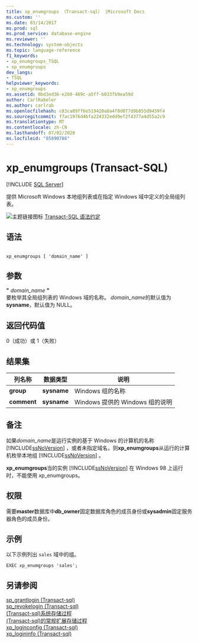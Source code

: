```yaml
---
title: xp_enumgroups （Transact-sql） |Microsoft Docs
ms.custom: ''
ms.date: 03/14/2017
ms.prod: sql
ms.prod_service: database-engine
ms.reviewer: ''
ms.technology: system-objects
ms.topic: language-reference
f1_keywords:
- xp_enumgroups_TSQL
- xp_enumgroups
dev_langs:
- TSQL
helpviewer_keywords:
- xp_enumgroups
ms.assetid: 0bd3ed36-e260-469c-a5ff-b033fb9ea59d
author: CarlRabeler
ms.author: carlrab
ms.openlocfilehash: c83ca09ff6e519420a8a4f8d077d9b855d9459f4
ms.sourcegitcommit: f7ac1976d4bfa224332edd9ef2f4377a4d55a2c9
ms.translationtype: MT
ms.contentlocale: zh-CN
ms.lasthandoff: 07/02/2020
ms.locfileid: "85890786"
---
```

# <a name="xp_enumgroups-transact-sql"></a>xp_enumgroups (Transact-SQL)
[!INCLUDE [SQL Server](../../includes/applies-to-version/sqlserver.md)]

  提供 Microsoft Windows 本地组列表或在指定 Windows 域中定义的全局组列表。  
  
 ![主题链接图标](../../database-engine/configure-windows/media/topic-link.gif "“主题链接”图标") [Transact-SQL 语法约定](../../t-sql/language-elements/transact-sql-syntax-conventions-transact-sql.md)  
  
## <a name="syntax"></a>语法  
  
```  
  
xp_enumgroups [ 'domain_name' ]  
```  
  
## <a name="arguments"></a>参数  
 **"** *domain_name* **"**  
 要枚举其全局组列表的 Windows 域的名称。 *domain_name*的默认值为**sysname**，默认值为 NULL。  
  
## <a name="return-code-values"></a>返回代码值  
 0（成功）或 1（失败）  
  
## <a name="result-sets"></a>结果集  
  
|列名称|数据类型|说明|  
|-----------------|---------------|-----------------|  
|**group**|**sysname**|Windows 组的名称|  
|**comment**|**sysname**|Windows 提供的 Windows 组的说明|  
  
## <a name="remarks"></a>备注  
 如果*domain_name*是运行实例的基于 Windows 的计算机的名称 [!INCLUDE[ssNoVersion](../../includes/ssnoversion-md.md)] ，或者未指定域名，则**xp_enumgroups**从运行的计算机枚举本地组 [!INCLUDE[ssNoVersion](../../includes/ssnoversion-md.md)] 。  
  
 **xp_enumgroups**当的实例 [!INCLUDE[ssNoVersion](../../includes/ssnoversion-md.md)] 在 Windows 98 上运行时，不能使用 xp_enumgroups。  
  
## <a name="permissions"></a>权限  
 需要**master**数据库中**db_owner**固定数据库角色的成员身份或**sysadmin**固定服务器角色的成员身份。  
  
## <a name="examples"></a>示例  
 以下示例列出 `sales` 域中的组。  
  
```  
EXEC xp_enumgroups 'sales';  
```  
  
## <a name="see-also"></a>另请参阅  
 [sp_grantlogin &#40;Transact-sql&#41;](../../relational-databases/system-stored-procedures/sp-grantlogin-transact-sql.md)   
 [sp_revokelogin &#40;Transact-sql&#41;](../../relational-databases/system-stored-procedures/sp-revokelogin-transact-sql.md)   
 [&#40;Transact-sql&#41;系统存储过程](../../relational-databases/system-stored-procedures/system-stored-procedures-transact-sql.md)   
 [&#40;Transact-sql&#41;的常规扩展存储过程](../../relational-databases/system-stored-procedures/general-extended-stored-procedures-transact-sql.md)   
 [xp_loginconfig &#40;Transact-sql&#41;](../../relational-databases/system-stored-procedures/xp-loginconfig-transact-sql.md)   
 [xp_logininfo &#40;Transact-sql&#41;](../../relational-databases/system-stored-procedures/xp-logininfo-transact-sql.md)  
  
  

